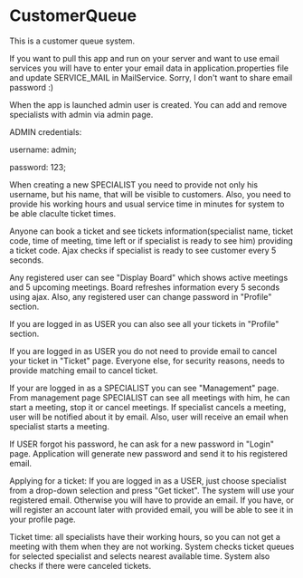 # CustomerQueue

This is a customer queue system. 

If you want to pull this app and run on your server and want to use email services you will have to enter your email data in application.properties file and update SERVICE_MAIL in MailService. Sorry, I don't want to share email password :)

When the app is launched admin user is created. You can add and remove specialists with admin via admin page. 

ADMIN credentials: 

username: admin; 

password: 123;


When creating a new SPECIALIST you need to provide not only his username, but his name, that will be visible to customers. Also, you need to provide his working hours and usual service time in minutes for system to be able claculte ticket times.

Anyone can book a ticket and see tickets information(specialist name, ticket code, time of meeting, time left or if specialist is ready to see him) providing a ticket code. Ajax checks if specialist is ready to see customer every 5 seconds.

Any registered user can see "Display Board" which shows active meetings and 5 upcoming meetings. Board refreshes information every 5 seconds using ajax. Also, any registered user can change password in "Profile" section.

If you are logged in as USER you can also see all your tickets in "Profile" section.


If you are logged in as USER you do not need to provide email to cancel your ticket in "Ticket" page. Everyone else, for security reasons, needs to provide matching email to cancel ticket.

If your are logged in as a SPECIALIST you can see "Management" page. From management page SPECIALIST can see all meetings with him, he can start a meeting, stop it or cancel meetings.
If specialist cancels a meeting, user will be notified about it by email. Also, user will receive an email when specialist starts a meeting.

If USER forgot his password, he can ask for a new password in "Login" page. Application will generate new password and send it to his registered email.

Applying for a ticket: If you are logged in as a USER, just choose specialist from a drop-down selection and press "Get ticket". The system will use your registered email. 
Otherwise you will have to provide an email. If you have, or will register an account later with provided email, you will be able to see it in your profile page.

Ticket time: all specialists have their working hours, so you can not get a meeting with them when they are not working. System checks ticket queues for selected specialist and selects nearest available time. System also checks if there were canceled tickets.

